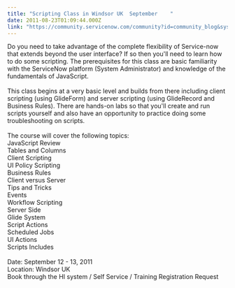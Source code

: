 ```yaml
---
title: "Scripting Class in Windsor UK  September    "
date: 2011-08-23T01:09:44.000Z
link: "https://community.servicenow.com/community?id=community_blog&sys_id=ac7c22e1dbd0dbc01dcaf3231f96193f"
---
```

<p>Do you need to take advantage of the complete flexibility of Service-now that extends beyond the user interface? If so then you'll need to learn how to do some scripting. The prerequisites for this class are basic familiarity with the ServiceNow platform (System Administrator) and knowledge of the fundamentals of JavaScript. <br/><br/>This class begins at a very basic level and builds from there including client scripting (using GlideForm) and server scripting (using GlideRecord and Business Rules). There are hands-on labs so that you'll create and run scripts yourself and also have an opportunity to practice doing some troubleshooting on scripts.<br/><br/>The course will cover the following topics:<br/>JavaScript Review<br/>Tables and Columns<br/>Client Scripting<br/>UI Policy Scripting<br/>Business Rules<br/>Client versus Server<br/>Tips and Tricks<br/>Events<br/>Workflow Scripting<br/>Server Side<br/>Glide System<br/>Script Actions<br/>Scheduled Jobs<br/>UI Actions<br/>Scripts Includes<br/><br/>Date: September 12 - 13, 2011<br/>Location: Windsor UK<br/>Book through the HI system / Self Service / Training Registration Request</p>